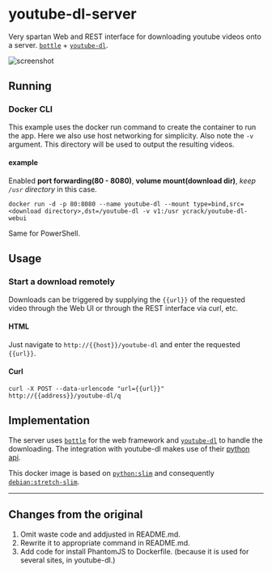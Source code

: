 # youtube-dl-server

Very spartan Web and REST interface for downloading youtube videos onto a server. [`bottle`](https://github.com/bottlepy/bottle) + [`youtube-dl`](https://github.com/rg3/youtube-dl).

![screenshot][1]

## Running

### Docker CLI

This example uses the docker run command to create the container to run the app. Here we also use host networking for simplicity. Also note the `-v` argument. This directory will be used to output the resulting videos.

#### example
Enabled **port forwarding(80 - 8080)**, **volume mount(download dir)**, *keep `/usr` directory* in this case.
```shell
docker run -d -p 80:8080 --name youtube-dl --mount type=bind,src=<download directory>,dst=/youtube-dl -v v1:/usr ycrack/youtube-dl-webui
```

Same for PowerShell.

## Usage

### Start a download remotely

Downloads can be triggered by supplying the `{{url}}` of the requested video through the Web UI or through the REST interface via curl, etc.

#### HTML

Just navigate to `http://{{host}}/youtube-dl` and enter the requested `{{url}}`.

#### Curl

```shell
curl -X POST --data-urlencode "url={{url}}" http://{{address}}/youtube-dl/q
```

## Implementation

The server uses [`bottle`](https://github.com/bottlepy/bottle) for the web framework and [`youtube-dl`](https://github.com/rg3/youtube-dl) to handle the downloading. The integration with youtube-dl makes use of their [python api](https://github.com/rg3/youtube-dl#embedding-youtube-dl).

This docker image is based on [`python:slim`](https://registry.hub.docker.com/_/python/) and consequently [`debian:stretch-slim`](https://hub.docker.com/_/debian/).

[1]:youtube-dl-server.png

---

## Changes from the original

1. Omit waste code and addjusted in README.md.
2. Rewrite it to appropriate command in README.md.
3. Add code for install PhantomJS to Dockerfile. (because it is used for several sites, in youtube-dl.)